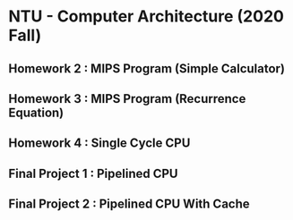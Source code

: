 # NTU - Computer Architecture (2020 Fall)

## Homework 2 : MIPS Program (Simple Calculator)
## Homework 3 : MIPS Program (Recurrence Equation)
## Homework 4 : Single Cycle CPU
## Final Project 1 : Pipelined CPU
## Final Project 2 : Pipelined CPU With Cache

